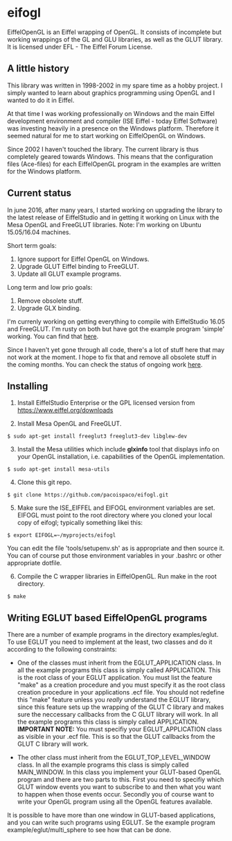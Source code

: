 eifogl
======

EiffelOpenGL is an Eiffel wrapping of OpenGL. It consists of incomplete but working wrappings of the GL and GLU libraries, as well as the GLUT library. It is licensed under EFL - The Eiffel Forum License.

A little history
----------------

This library was written in 1998-2002 in my spare time as a hobby project. I simply wanted to learn about graphics programming using OpenGL and I wanted to do it in Eiffel.

At that time I was working professionally on Windows and the main Eiffel development environment and compiler (ISE Eiffel - today Eiffel Software) was investing heavily in a presence on the Windows platform. Therefore it seemed natural for me to start working on EiffelOpenGL on Windows.

Since 2002 I haven't touched the library. The current library is thus completely geared towards Windows. This means that the configuration files (Ace-files) for each EiffelOpenGL program in the examples are written for the Windows platform.

Current status
--------------

In june 2016, after many years, I started working on upgrading the library to the latest release of EiffelStudio and in getting it working on Linux with the Mesa OpenGL and FreeGLUT libraries. Note: I'm working on Ubuntu 15.05/16.04 machines.

Short term goals:

 1. Ignore support for Eiffel OpenGL on Windows.
 2. Upgrade GLUT Eiffel binding to FreeGLUT.
 3. Update all GLUT example programs.

Long term and low prio goals:

 1. Remove obsolete stuff.
 2. Upgrade GLX binding.

I'm currenly working on getting everything to compile with EiffelStudio 16.05 and FreeGLUT. I'm rusty on both but have got the example program 'simple' working. You can find that [here](https://github.com/pacoispaco/eifogl/tree/master/examples/eglut/simple).

Since I haven't yet gone through all code, there's a lot of stuff here that may not work at the moment. I hope to fix that and remove all obsolete stuff in the coming months. You can check the status of ongoing work [here](https://github.com/pacoispaco/eifogl/blob/master/UPGRADE_NOTES_FREEGLUT.md).

Installing
----------

 1. Install EiffelStudio Enterprise or the GPL licensed version from https://www.eiffel.org/downloads

 2. Install Mesa OpenGL and FreeGLUT.

```
$ sudo apt-get install freeglut3 freeglut3-dev libglew-dev
```

 3. Install the Mesa utilities which include **glxinfo** tool that displays info on your OpenGL installation, i.e. capabilities of the OpenGL implementation.

```
$ sudo apt-get install mesa-utils
```

 4. Clone this git repo.

```
$ git clone https://github.com/pacoispaco/eifogl.git
```

 5. Make sure the ISE_EIFFEL and EIFOGL environment variables are set. EIFOGL must point to the root directory where you cloned your local copy of eifogl; typically something likei this:

```
$ export EIFOGL=~/myprojects/eifogl
```

You can edit the file 'tools/setupenv.sh' as is appropriate and then source it. You can of course put those environment variables in your .bashrc or other appropriate dotfile.

 6. Compile the C wrapper libraries in EiffelOpenGL. Run make in the root directory.

```
$ make
```

Writing EGLUT based EiffelOpenGL programs
-----------------------------------------

There are a number of example programs in the directory examples/eglut. To use EGLUT you need to implement at the least, two classes and do it according to the following constraints:

 * One of the classes must inherit from the EGLUT_APPLICATION class. In all the example programs this class is simply called APPLICATION. This is the root class of your EGLUT application. You must list the feature "make" as a creation procedure and you must specify it as the root class creation procedure in your applications .ecf file. You should not redefine this "make" feature unless you *really* understand the EGLUT library, since this feature sets up the wrapping of the GLUT C library and makes sure the neccessary callbacks from the C GLUT library will work. In all the example programs this class is simply called APPLICATION. **IMPORTANT NOTE:** You must specifiy your EGLUT_APPLICATION class as visible in your .ecf file. This is so that the GLUT callbacks from the GLUT C library will work.

 * The other class must inherit from the EGLUT_TOP_LEVEL_WINDOW class. In all the example programs this class is simply called MAIN_WINDOW. In this class you implement your GLUT-based OpenGL program and there are two parts to this. First you need to specifiy which GLUT window events you want to subscribe to and then what you want to happen when those events occur. Secondly you of course want to write your OpenGL program using all the OpenGL features available.

It is possible to have more than one window in GLUT-based applications, and you can write such programs using EGLUT. Se the example program example/eglut/multi_sphere to see how that can be done.
